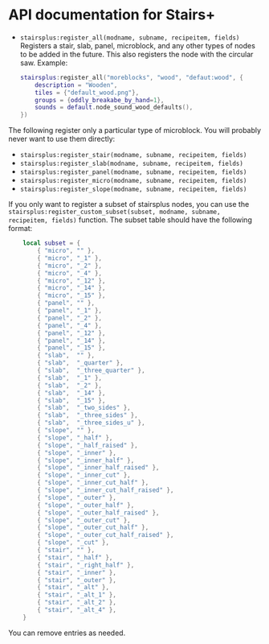 # API documentation for Stairs+

* `stairsplus:register_all(modname, subname, recipeitem, fields)`
	Registers a stair, slab, panel, microblock, and any other types of
	nodes to be added in the future.
	This also registers the node with the circular saw.
	Example:
	```lua
	stairsplus:register_all("moreblocks", "wood", "defaut:wood", {
		description = "Wooden",
		tiles = {"default_wood.png"},
		groups = {oddly_breakabe_by_hand=1},
		sounds = default.node_sound_wood_defaults(),
	})
	```
The following register only a particular type of microblock.
You will probably never want to use them directly:

* `stairsplus:register_stair(modname, subname, recipeitem, fields)`
* `stairsplus:register_slab(modname, subname, recipeitem, fields)`
* `stairsplus:register_panel(modname, subname, recipeitem, fields)`
* `stairsplus:register_micro(modname, subname, recipeitem, fields)`
* `stairsplus:register_slope(modname, subname, recipeitem, fields)`

If you only want to register a subset of stairsplus nodes,
you can use the `stairsplus:register_custom_subset(subset, modname, subname, recipeitem, fields)` function.
The subset table should have the following format:

```lua
    local subset = {
    	{ "micro", "" },
    	{ "micro", "_1" },
    	{ "micro", "_2" },
    	{ "micro", "_4" },
    	{ "micro", "_12" },
    	{ "micro", "_14" },
    	{ "micro", "_15" },
    	{ "panel", "" },
    	{ "panel", "_1" },
    	{ "panel", "_2" },
    	{ "panel", "_4" },
    	{ "panel", "_12" },
    	{ "panel", "_14" },
    	{ "panel", "_15" },
    	{ "slab",  "" },
    	{ "slab",  "_quarter" },
    	{ "slab",  "_three_quarter" },
    	{ "slab",  "_1" },
    	{ "slab",  "_2" },
    	{ "slab",  "_14" },
    	{ "slab",  "_15" },
    	{ "slab",  "_two_sides" },
    	{ "slab",  "_three_sides" },
    	{ "slab",  "_three_sides_u" },
    	{ "slope", "" },
    	{ "slope", "_half" },
    	{ "slope", "_half_raised" },
    	{ "slope", "_inner" },
    	{ "slope", "_inner_half" },
    	{ "slope", "_inner_half_raised" },
    	{ "slope", "_inner_cut" },
    	{ "slope", "_inner_cut_half" },
    	{ "slope", "_inner_cut_half_raised" },
    	{ "slope", "_outer" },
    	{ "slope", "_outer_half" },
    	{ "slope", "_outer_half_raised" },
    	{ "slope", "_outer_cut" },
    	{ "slope", "_outer_cut_half" },
    	{ "slope", "_outer_cut_half_raised" },
    	{ "slope", "_cut" },
    	{ "stair", "" },
    	{ "stair", "_half" },
    	{ "stair", "_right_half" },
    	{ "stair", "_inner" },
    	{ "stair", "_outer" },
    	{ "stair", "_alt" },
    	{ "stair", "_alt_1" },
    	{ "stair", "_alt_2" },
    	{ "stair", "_alt_4" },
    }
```
You can remove entries as needed.
